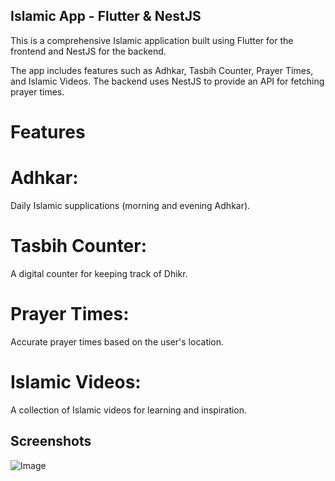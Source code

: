 ## Islamic App - Flutter & NestJS
This is a comprehensive Islamic application built using Flutter for the frontend and NestJS for the backend.

The app includes features such as Adhkar, Tasbih Counter, Prayer Times, and Islamic Videos. The backend uses NestJS to provide an API for fetching prayer times.

# Features
# Adhkar:
Daily Islamic supplications (morning and evening Adhkar).

# Tasbih Counter: 
A digital counter for keeping track of Dhikr.

# Prayer Times:
Accurate prayer times based on the user's location.

# Islamic Videos:
A collection of Islamic videos for learning and inspiration.

## Screenshots
![Image](https://github.com/user-attachments/assets/e5518562-00ca-4580-91d4-e8111aed6d4a)
